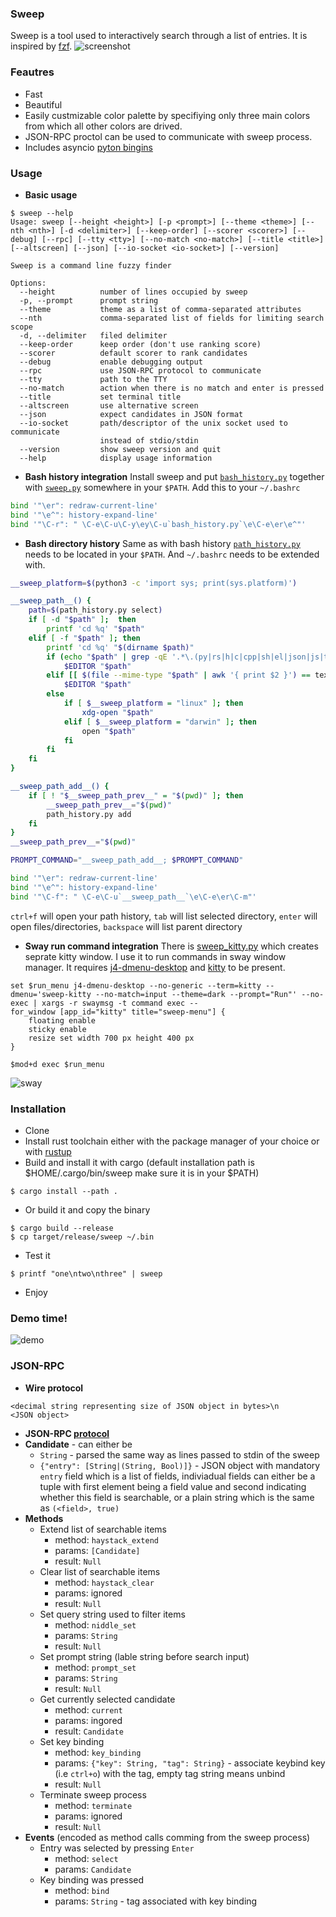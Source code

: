 ### Sweep
Sweep is a tool used to interactively search through a list of entries. It is inspired by [fzf](https://github.com/junegunn/fzf).
![screenshot](resources/sweep.png)

### Feautres
  - Fast
  - Beautiful
  - Easily custmizable color palette by specifiying only three main colors from which all other colors are drived.
  - JSON-RPC proctol can be used to communicate with sweep process.
  - Includes asyncio [pyton bingins](scripts/sweep.py)

### Usage
- **Basic usage**
```
$ sweep --help
Usage: sweep [--height <height>] [-p <prompt>] [--theme <theme>] [--nth <nth>] [-d <delimiter>] [--keep-order] [--scorer <scorer>] [--debug] [--rpc] [--tty <tty>] [--no-match <no-match>] [--title <title>] [--altscreen] [--json] [--io-socket <io-socket>] [--version]

Sweep is a command line fuzzy finder

Options:
  --height          number of lines occupied by sweep
  -p, --prompt      prompt string
  --theme           theme as a list of comma-separated attributes
  --nth             comma-separated list of fields for limiting search scope
  -d, --delimiter   filed delimiter
  --keep-order      keep order (don't use ranking score)
  --scorer          default scorer to rank candidates
  --debug           enable debugging output
  --rpc             use JSON-RPC protocol to communicate
  --tty             path to the TTY
  --no-match        action when there is no match and enter is pressed
  --title           set terminal title
  --altscreen       use alternative screen
  --json            expect candidates in JSON format
  --io-socket       path/descriptor of the unix socket used to communicate
                    instead of stdio/stdin
  --version         show sweep version and quit
  --help            display usage information
```
- **Bash history integration**
Install sweep and put [`bash_history.py`](scripts/bash_history.py) together with [`sweep.py`](scripts/sweep.py) somewhere in your `$PATH`. Add this to your `~/.bashrc`
```bash
bind '"\er": redraw-current-line'
bind '"\e^": history-expand-line'
bind '"\C-r": " \C-e\C-u\C-y\ey\C-u`bash_history.py`\e\C-e\er\e^"'
```
- **Bash directory history**
Same as with bash history [`path_history.py`](scripts/path_history.py) needs to be located in your `$PATH`. And `~/.bashrc` needs to be extended with.
```bash
__sweep_platform=$(python3 -c 'import sys; print(sys.platform)')

__sweep_path__() {
    path=$(path_history.py select)
    if [ -d "$path" ];  then
        printf 'cd %q' "$path"
    elif [ -f "$path" ]; then
        printf 'cd %q' "$(dirname $path)"
        if (echo "$path" | grep -qE '.*\.(py|rs|h|c|cpp|sh|el|json|js|toml|md|hs|scm|jl|yaml|yml|conf|nix|ini|css|txt|log|diff|patch)$'); then
            $EDITOR "$path"
        elif [[ $(file --mime-type "$path" | awk '{ print $2 }') == text/* ]]; then
            $EDITOR "$path"
        else
            if [ $__sweep_platform = "linux" ]; then
                xdg-open "$path"
            elif [ $__sweep_platform = "darwin" ]; then
                open "$path"
            fi
        fi
    fi
}

__sweep_path_add__() {
    if [ ! "$__sweep_path_prev__" = "$(pwd)" ]; then
        __sweep_path_prev__="$(pwd)"
        path_history.py add
    fi
}
__sweep_path_prev__="$(pwd)"

PROMPT_COMMAND="__sweep_path_add__; $PROMPT_COMMAND"

bind '"\er": redraw-current-line'
bind '"\e^": history-expand-line'
bind '"\C-f": " \C-e\C-u`__sweep_path__`\e\C-e\er\C-m"'
```
`ctrl+f` will open your path history, `tab` will list selected directory, `enter` will open files/directories, `backspace` will list parent directory

- **Sway run command integration**
There is [sweep_kitty.py](scripts/sweep_kitty.py) which creates seprate kitty window. I use it to run commands in sway window manager. It requires [j4-dmenu-desktop](https://github.com/enkore/j4-dmenu-desktop) and [kitty](https://github.com/kovidgoyal/kitty) to be present.
```
set $run_menu j4-dmenu-desktop --no-generic --term=kitty --dmenu='sweep-kitty --no-match=input --theme=dark --prompt="Run"' --no-exec | xargs -r swaymsg -t command exec --
for_window [app_id="kitty" title="sweep-menu"] {
    floating enable
    sticky enable
    resize set width 700 px height 400 px
}

$mod+d exec $run_menu
```
![sway](resources/sway.png)

### Installation
  - Clone
  - Install rust toolchain either with the package manager of your choice or with [rustup](https://rustup.rs/)
  - Build and install it with cargo (default installation path is $HOME/.cargo/bin/sweep make sure it is in your $PATH)
  ```
  $ cargo install --path .
  ```
  - Or build it and copy the binary
  ```
  $ cargo build --release
  $ cp target/release/sweep ~/.bin
  ```
  - Test it
  ```
  $ printf "one\ntwo\nthree" | sweep
  ```
  - Enjoy

### Demo time!
![demo](resources/demo.gif)

### JSON-RPC
- **Wire protocol**
```
<decimal string representing size of JSON object in bytes>\n
<JSON object>
```
- **JSON-RPC [protocol](https://www.jsonrpc.org/specification)**
- **Candidate** - can either be
  - `String` - parsed the same way as lines passed to stdin of the sweep
  - `{"entry": [String|(String, Bool)]}` - JSON object with mandatory `entry` field which is a list of fields, indiviadual fields can either be a tuple with first element being a field value and second indicating whether this field is searchable, or a plain string which is the same as `(<field>, true)`
- **Methods**
  - Extend list of searchable items
    - method: `haystack_extend`
    - params: `[Candidate]`
    - result: `Null`
  - Clear list of searchable items
    - method: `haystack_clear`
    - params: ignored
    - result: `Null`
  - Set query string used to filter items
    - method: `niddle_set`
    - params: `String`
    - result: `Null`
  - Set prompt string (lable string before search input)
    - method: `prompt_set`
    - params: `String`
    - result: `Null`
  - Get currently selected candidate
    - method: `current`
    - params: ingored
    - result: `Candidate`
  - Set key binding
    - method: `key_binding`
    - params: `{"key": String, "tag": String}` - associate keybind key (i.e `ctrl+o`) with the tag, empty tag string means unbind
    - result: `Null`
  - Terminate sweep process
    - method: `terminate`
    - params: ignored
    - result: `Null`
- **Events** (encoded as method calls comming from the sweep process)
  - Entry was selected by pressing `Enter`
    - method: `select`
    - params: `Candidate`
  - Key binding was pressed
    - method: `bind`
    - params: `String` - tag associated with key binding
